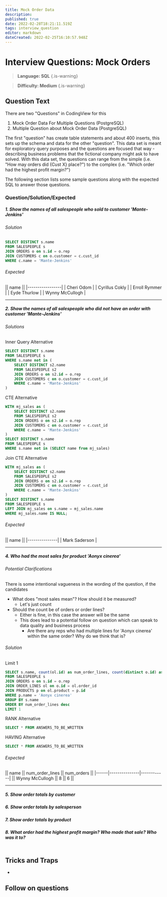 ```yaml
---
title: Mock Order Data
description: 
published: true
date: 2022-02-28T18:21:11.519Z
tags: interview_question
editor: markdown
dateCreated: 2022-02-25T16:10:57.948Z
---
```


# Interview Questions: Mock Orders
> **Language: SQL**
{.is-warning}

> **Difficulty: Medium**
{.is-warning}

## Question Text
There are two "Questions" in CodingView for this
1. Mock Order Data For Multiple Questions (PostgreSQL)
1. Multiple Question about Mock Order Data (PostgreSQL)

The first "question" has create table statements and about 400 inserts, this sets up the schema and data for the other "question".  This data set is meant for exploratory query purposes and the questions are focused that way - describing business problems that the fictional company might ask to have solved.  With this data set, the questions can range from the simple (i.e. "How may orders did {Cust X} place?") to the complex (i.e. "Which order had the highest profit margin?")

The following section lists some sample questions along with the expected SQL to answer those questions.

### Question/Solution/Expected

##### 1. Show the names of all salespeople who sold to customer 'Mante-Jenkins'
###### Solution
```sql
SELECT DISTINCT s.name
FROM SALESPEOPLE s 
JOIN ORDERS o on s.id = o.rep
JOIN CUSTOMERS c on o.customer = c.cust_id
WHERE c.name = 'Mante-Jenkins'
```
###### Expected
||      name      ||
|-----------------|
| Cheri Odom |
| Cyrillus Cokly |
| Erroll Rymmer |
| Eyde Thurlow |
| Wynny McCullogh |

-----
##### 2. Show the names of all salespeople who did not have an order with customer 'Mante-Jenkins'
###### Solutions
Inner Query Alternative
```sql
SELECT DISTINCT s.name 
FROM SALESPEOPLE s 
WHERE s.name not in (
    SELECT DISTINCT s2.name
    FROM SALESPEOPLE s2 
    JOIN ORDERS o on s2.id = o.rep
    JOIN CUSTOMERS c on o.customer = c.cust_id
    WHERE c.name = 'Mante-Jenkins'
)
```
CTE Alternative
```sql
WITH mj_sales as (
    SELECT DISTINCT s2.name
    FROM SALESPEOPLE s2 
    JOIN ORDERS o on s2.id = o.rep
    JOIN CUSTOMERS c on o.customer = c.cust_id
    WHERE c.name = 'Mante-Jenkins'
)
SELECT DISTINCT s.name 
FROM SALESPEOPLE s 
WHERE s.name not in (SELECT name from mj_sales)
```
Join CTE Alternative
```sql
WITH mj_sales as (
    SELECT DISTINCT s2.name
    FROM SALESPEOPLE s2 
    JOIN ORDERS o on s2.id = o.rep
    JOIN CUSTOMERS c on o.customer = c.cust_id
    WHERE c.name = 'Mante-Jenkins'
)
SELECT DISTINCT s.name 
FROM SALESPEOPLE s
LEFT JOIN mj_sales on s.name = mj_sales.name
WHERE mj_sales.name IS NULL;
```

###### Expected

||     name      ||
|---------------|
| Mark Saderson |

----------

##### 4. Who had the most sales for product 'Aonyx cinerea'
###### Potential Clarifications
There is some intentional vagueness in the wording of the question, if the candidates
* What does "most sales mean"?  How should it be measured?
  * Let's just count
* Should the count be of orders or order lines?
  * Either is fine, in this case the answer will be the same
  * This does lead to a potential follow on question which can speak to data quality and business process 
    * Are there any reps who had multiple lines for 'Aonyx cinerea' within the same order?  Why do we think that is?

###### Solution
Limit 1 
```sql
SELECT s.name, count(ol.id) as num_order_lines, count(distinct o.id) as num_orders 
FROM SALESPEOPLE s 
JOIN ORDERS o on s.id = o.rep
JOIN ORDER_LINES ol on o.id = ol.order_id
JOIN PRODUCTS p on ol.product = p.id
WHERE p.name = 'Aonyx cinerea'
GROUP BY s.name
ORDER BY num_order_lines desc 
LIMIT 1
```

RANK Alternative
```sql
SELECT * FROM ANSWERS_TO_BE_WRITTEN
```

HAVING Alternative
```sql
SELECT * FROM ANSWERS_TO_BE_WRITTEN
```

###### Expected

|| name || num_order_lines || num_orders ||
|------|---------------|------------|
|| Wynny McCullogh || 8 || 6 ||

----------

##### 5. Show order totals by customer


##### 6. Show order totals by salesperson


##### 7. Show order totals by product


##### 8. What order had the highest profit margin?  Who made that sale? Who was it to?

```sql
```

## Tricks and Traps
* 


## Follow on questions

